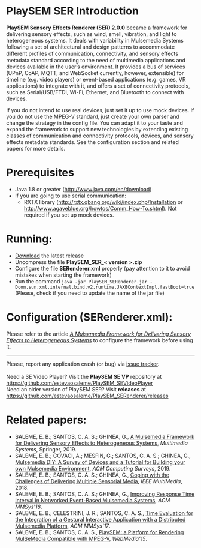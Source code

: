 # PlaySEM SER Introduction

**PlaySEM Sensory Effects Renderer (SER) 2.0.0** became a framework for delivering sensory effects, such as wind, smell, vibration, and light to heterogeneous systems. It deals with variability in Mulsemedia Systems following a set of architectural and design patterns to accommodate different profiles of communication, connectivity, and sensory eﬀects metadata standard according to the need of multimedia applications and devices available in the user’s environment. It provides a bus of services (UPnP, CoAP, MQTT, and WebSocket currently, however, extensible) for timeline (e.g. video players) or event-based applications (e.g. games, VR applications) to integrate with it, and offers a set of connectivity protocols, such as Serial/USB/FTDI, Wi-Fi, Ethernet, and Bluetooth to connect with devices. 

If you do not intend to use real devices, just set it up to use mock devices. If you do not use the MPEG-V standard, just create your own parser and change the strategy in the config file. You can adapt it to your taste and expand the framework to support new technologies by extending existing classes of communication and connectivity protocols, devices, and sensory effects metadata standards. See the configuration section and related papers for more details. 

# Prerequisites
* Java 1.8 or greater (http://www.java.com/en/download)<br/>
* If you are going to use serial communication:
  * RXTX library (http://rxtx.qbang.org/wiki/index.php/Installation or http://www.agaveblue.org/howtos/Comm_How-To.shtml). Not required if you set up mock devices.

# Running:
* [Download](https://github.com/estevaosaleme/PlaySEM_SERenderer/releases) the latest release
* Uncompress the file **PlaySEM_SER_< version >.zip**
* Configure the file **SERenderer.xml** properly (pay attention to it to avoid mistakes when starting the framework)
* Run the command `java -jar PlaySEM_SERenderer.jar -Dcom.sun.xml.internal.bind.v2.runtime.JAXBContextImpl.fastBoot=true` (Please, check if you need to update the name of the jar file)

# Configuration (SERenderer.xml):<br />
Please refer to the article *[A Mulsemedia Framework for Delivering Sensory Effects to Heterogeneous Systems](https://doi.org/10.1007/s00530-019-00618-8)* to configure the framework before using it. 

***
Please, report any application crash (or bug) via [issue tracker](https://github.com/estevaosaleme/PlaySEM_SERenderer/issues).<br /><br />
Need a SE Video Player? Visit the **PlaySEM SE VP** repository at https://github.com/estevaosaleme/PlaySEM_SEVideoPlayer<br />
Need an older version of PlaySEM SER? Visit **releases** at https://github.com/estevaosaleme/PlaySEM_SERenderer/releases<br />


# Related papers: 
* SALEME, E. B.; SANTOS, C. A. S.; GHINEA, G., [A Mulsemedia Framework for Delivering Sensory Effects to Heterogeneous Systems](https://doi.org/10.1007/s00530-019-00618-8), *Multimedia Systems*, Springer, 2019.
* SALEME, E. B.; COVACI, A.; MESFIN, G.; SANTOS, C. A. S.; GHINEA, G., [Mulsemedia DIY: A Survey of Devices and a Tutorial for Building your own Mulsemedia Environment](https://doi.org/10.1145/3319853), *ACM Computing Surveys*, 2019.
* SALEME, E. B.; SANTOS, C. A. S.; GHINEA, G., [Coping with the Challenges of Delivering Multiple Sensorial Media](https://doi.org/10.1109/MMUL.2018.2873565), *IEEE MultiMedia*, 2018.
* SALEME, E. B.; SANTOS, C. A. S.; GHINEA, G., [Improving Response Time Interval in Networked Event-Based Mulsemedia Systems](https://doi.org/10.1145/3204949.3204965), *ACM MMSys'18*.
* SALEME, E. B.; CELESTRINI, J. R.; SANTOS, C. A. S., [Time Evaluation for the Integration of a Gestural Interactive Application with a Distributed Mulsemedia Platform](https://doi.org/10.1145/3083187.3084013), *ACM MMSys'17*.
* SALEME, E. B.; SANTOS, C. A. S., [PlaySEM: a Platform for Rendering MulSeMedia Compatible with MPEG-V](http://dx.doi.org/10.1145/2820426.2820450), *WebMedia'15*.
